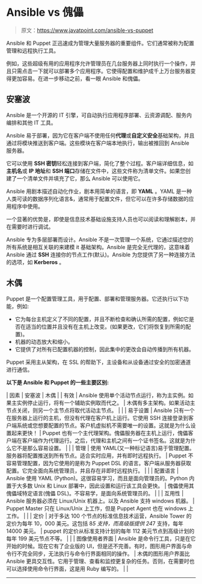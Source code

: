 # Ansible vs 傀儡

> 原文：<https://www.javatpoint.com/ansible-vs-puppet>

Ansible 和 Puppet 正迅速成为管理大量服务器的重要组件。它们通常被称为配置管理和远程执行工具。

例如，这些超级有用的应用程序允许管理员在几台服务器上同时执行一个操作，并且只需点击一下就可以部署多个应用程序。它使得配置和维护成千上万台服务器变得更加容易。在进一步移动之前，看一眼 Ansible 和傀儡。

## 安塞波

Ansible 是一个开源的 IT 引擎，可自动执行应用程序部署、云资源调配、服务内编排和其他 IT 工具。

Ansible 易于部署，因为它在客户端不使用任何**代理**或**自定义安全**基础架构，并且通过将模块推送到客户端。这些模块在客户端本地执行，输出被推回到 Ansible 服务器。

它可以使用 **SSH 密钥**轻松连接到客户端，简化了整个过程。客户端详细信息，如**主机名**或 **IP 地址**和 **SSH 端口**存储在文件中，这些文件称为清单文件。如果您创建了一个清单文件并填充了它，那么 Ansible 可以使用它。

Ansible 用剧本描述自动化作业，剧本用简单的语言，即 **YAML** 。YAML 是一种人类可读的数据序列化语言&，通常用于配置文件，但它可以在许多存储数据的应用程序中使用。

一个显著的优势是，即使是信息技术基础设施支持人员也可以阅读和理解剧本，并在需要时进行调试。

Ansible 专为多层部署而设计。Ansible 不是一次管理一个系统，它通过描述您的所有系统是相互关联的来建模 it 基础架构。Ansible 是完全无代理的，这意味着 Ansible 通过 **SSH** 连接你的节点工作(默认)。Ansible 为您提供了另一种连接方法的选项，如 **Kerberos** 。

## 木偶

Puppet 是一个配置管理工具，用于配置、部署和管理服务器。它还执行以下功能，例如:

*   它为每台主机定义了不同的配置，并且不断检查和确认所需的配置，例如它是否在适当的位置并且没有在主机上改变。(如果更改，它们将恢复到所需的配置)。
*   机器的动态放大和缩小。
*   它提供了对所有已配置机器的控制，因此集中的更改会自动传播到所有机器。

Puppet 采用主从架构，在 SSL 的帮助下，主设备和从设备通过安全的加密通道进行通信。

**以下是 Ansible 和 Puppet 的一些主要区别:**

| 因素 | 安塞波 | 木偶 |
| 有效 | Ansible 使用单个活动节点运行，称为主实例。如果主实例停止运行，将有一个辅助实例取而代之。 | 木偶有多主架构。如果活动主节点关闭，则另一个主节点将取代活动主节点。 |  |
| 易于设置 | Ansible 只有一个在服务器上运行的主机，但没有代理在客户机上运行。它使用 SSH 连接登录到客户端系统或您想要配置的节点。客户机虚拟机不需要唯一的设置。这就是为什么设置起来更快！ | Puppet 也有一个主代理架构。傀儡服务器在主机上运行，傀儡客户端在客户端作为代理运行。之后，代理和主机之间有一个证书签名。这就是为什么它不是那么容易设置。 |  |
| 管理 | 使用 YAML(又一种标记语言)易于管理配置。服务器将配置推送到所有节点。适合实时应用，并有即时远程执行。 | Puppet 不容易管理配置，因为它使用的是称为 Puppet DSL 的语言。客户端从服务器获取配置。它完全面向系统管理员，并且存在非即时远程执行。 |  |
| 配置语言 | Ansible 使用 YAML (Python)。这很容易学习，而且是面向管理员的。Python 内置于大多数 Unix 和 Linux 部署中，因此设置和运行该工具会更快。 | 傀儡使用其傀儡域特定语言(傀儡 DSL)。不容易学，是面向系统管理员的。 |  |
| 互用性 | Ansible 服务器必须在 Linux/Unix 机器上。以及 Ansible 支持 windows 机器。 | Puppet Master 只在 Linux/Unix 上工作，但是 Puppet Agent 也在 windows 上工作。 |  |
| 定价 | 对于多达 100 个节点的标准信息技术运营，Ansible Tower 的定价为每年 10，000 美元。这包括 8*5 支持，而高级版提供 24*7 支持，每年 14000 美元。 | puppet 的定价从标准支持计划的每年 112 美元节点到高级计划的每年 199 美元节点不等。 |  |
| 图像使用者界面 | Ansible 是命令行工具，只是在它开始的时候。现在它有了企业版的 UI，但是还不完善。有时，图形用户界面与命令行不完全同步，无法执行与命令行界面相同的操作。 | 木偶的图形用户界面比 Ansible 更具交互性。它用于管理、查看和监控更复杂的任务。否则，在需要时也可以选择使用命令行界面，这是用 Ruby 编写的。 |  |

* * *